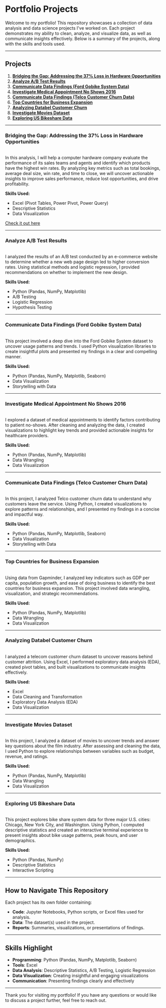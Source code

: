 # Portfolio Projects

Welcome to my portfolio! This repository showcases a collection of data analysis and data science projects I've worked on. Each project demonstrates my ability to clean, analyze, and visualize data, as well as communicate insights effectively. Below is a summary of the projects, along with the skills and tools used.

---

## Projects
1. **[Bridging the Gap: Addressing the 37% Loss in Hardware Opportunities](#CRM-Sales-Opportunities-Analysis)**
2. **[Analyze A/B Test Results](#analyze-ab-test-results)**  
3. **[Communicate Data Findings (Ford Gobike System Data)](#communicate-data-findings-ford-gobike-system-data)**  
4. **[Investigate Medical Appointment No Shows 2016](#investigate-medical-appointment-no-shows-2016)**  
5. **[Communicate Data Findings (Telco Customer Churn Data)](#communicate-data-findings-telco-customer-churn-data)**  
6. **[Top Countries for Business Expansion](#top-countries-for-business-expansion)**  
7. **[Analyzing Databel Customer Churn](#analyzing-databel-customer-churn)**
8. **[Investigate Movies Dataset](#investigate-movies-dataset)** 
9. **[Exploring US Bikeshare Data](#exploring-us-bikeshare-data)**  
---

### Bridging the Gap: Addressing the 37% Loss in Hardware Opportunities
<a id='CRM-Sales-Opportunities-Analysis'></a>  
In this analysis, I will help a computer hardware company evaluate the performance of its sales teams and agents and identify which products have the highest win rates. By analyzing key metrics such as total bookings, average deal size, win rate, and time to close, we will uncover actionable insights to improve sales performance, reduce lost opportunities, and drive profitability.

**Skills Used:**  
- Excel (Pivot Tables, Power Pivot, Power Query)
- Descriptive Statistics
- Data Visualization
  
[Check it out here](https://github.com/MohammadGhanaym/Data-Analysis-Projects/tree/main/CRM%20Sales%20Opportunities%20Analysis)

---

### Analyze A/B Test Results  
<a id='analyze-ab-test-results'></a>  
I analyzed the results of an A/B test conducted by an e-commerce website to determine whether a new web page design led to higher conversion rates. Using statistical methods and logistic regression, I provided recommendations on whether to implement the new design.  

**Skills Used:**  
- Python (Pandas, NumPy, Matplotlib)  
- A/B Testing  
- Logistic Regression  
- Hypothesis Testing  

---

### Communicate Data Findings (Ford Gobike System Data)  
<a id='communicate-data-findings-ford-gobike-system-data'></a>  
This project involved a deep dive into the Ford Gobike System dataset to uncover usage patterns and trends. I used Python visualization libraries to create insightful plots and presented my findings in a clear and compelling manner.  

**Skills Used:**  
- Python (Pandas, NumPy, Matplotlib, Seaborn)  
- Data Visualization  
- Storytelling with Data  

---

### Investigate Medical Appointment No Shows 2016  
<a id='investigate-medical-appointment-no-shows-2016'></a>  
I explored a dataset of medical appointments to identify factors contributing to patient no-shows. After cleaning and analyzing the data, I created visualizations to highlight key trends and provided actionable insights for healthcare providers.  

**Skills Used:**  
- Python (Pandas, NumPy, Matplotlib)  
- Data Wrangling  
- Data Visualization  

---

### Communicate Data Findings (Telco Customer Churn Data)  
<a id='communicate-data-findings-telco-customer-churn-data'></a>  
In this project, I analyzed Telco customer churn data to understand why customers leave the service. Using Python, I created visualizations to explore patterns and relationships, and I presented my findings in a concise and impactful way.  

**Skills Used:**  
- Python (Pandas, NumPy, Matplotlib, Seaborn)  
- Data Visualization  
- Storytelling with Data  

---

### Top Countries for Business Expansion  
<a id='top-countries-for-business-expansion'></a>  
Using data from Gapminder, I analyzed key indicators such as GDP per capita, population growth, and ease of doing business to identify the best countries for business expansion. This project involved data wrangling, visualization, and strategic recommendations.  

**Skills Used:**  
- Python (Pandas, NumPy, Matplotlib)  
- Data Wrangling  
- Data Visualization  

---

### Analyzing Databel Customer Churn  
<a id='analyzing-databel-customer-churn'></a>  
I analyzed a telecom customer churn dataset to uncover reasons behind customer attrition. Using Excel, I performed exploratory data analysis (EDA), created pivot tables, and built visualizations to communicate insights effectively.  

**Skills Used:**  
- Excel  
- Data Cleaning and Transformation  
- Exploratory Data Analysis (EDA)  
- Data Visualization  

---

### Investigate Movies Dataset  
<a id='investigate-movies-dataset'></a>  
In this project, I analyzed a dataset of movies to uncover trends and answer key questions about the film industry. After assessing and cleaning the data, I used Python to explore relationships between variables such as budget, revenue, and ratings.  

**Skills Used:**  
- Python (Pandas, NumPy, Matplotlib)  
- Data Wrangling  
- Data Visualization

---

### Exploring US Bikeshare Data  
<a id='exploring-us-bikeshare-data'></a>  
This project explores bike share system data for three major U.S. cities: Chicago, New York City, and Washington. Using Python, I computed descriptive statistics and created an interactive terminal experience to present insights about bike usage patterns, peak hours, and user demographics.  

**Skills Used:**  
- Python (Pandas, NumPy)  
- Descriptive Statistics  
- Interactive Scripting
  
---

## How to Navigate This Repository  
Each project has its own folder containing:  
- **Code**: Jupyter Notebooks, Python scripts, or Excel files used for analysis.  
- **Data**: The dataset(s) used in the project.  
- **Reports**: Summaries, visualizations, or presentations of findings.  

---

## Skills Highlight  
- **Programming**: Python (Pandas, NumPy, Matplotlib, Seaborn)  
- **Tools**: Excel  
- **Data Analysis**: Descriptive Statistics, A/B Testing, Logistic Regression  
- **Data Visualization**: Creating insightful and engaging visualizations  
- **Communication**: Presenting findings clearly and effectively  

---

Thank you for visiting my portfolio! If you have any questions or would like to discuss a project further, feel free to reach out.  
